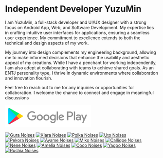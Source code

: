 # Independent Developer YuzuMin
I am YuzuMin, a full-stack developer and UI/UX designer with a strong focus on Android App, Web, and Software Development. My expertise lies in crafting intuitive user interfaces for applications, ensuring a seamless user experience. My commitment to excellence extends to both the technical and design aspects of my work.

My journey into design complements my engineering background, allowing me to make informed decisions that enhance the usability and aesthetic appeal of my creations. While I have a penchant for working independently, I am also adept at collaborating with teams to achieve shared goals. As an ENTJ personality type, I thrive in dynamic environments where collaboration and innovation flourish.

Feel free to reach out to me for any inquiries or opportunities for collaboration. I welcome the chance to connect and engage in meaningful discussions

[<img src="Assets/Google-Play-Store.png"
alt="Google Play"
height="75">](https://play.google.com/store/apps/dev?id=8294948611477283731)  

[<img src="https://raw.githubusercontent.com/YuzuMin/Vtuber-Noises/main/Assets/gura.png"
alt="Gura Noises"
height="135">](https://play.google.com/store/apps/details?id=com.yuzumin.guranoises)
[<img src="https://raw.githubusercontent.com/YuzuMin/Vtuber-Noises/main/Assets/kiara.png"
alt="Kiara Noises"
height="135">](https://play.google.com/store/apps/details?id=com.yuzumin.kiaranoise)
[<img src="https://raw.githubusercontent.com/YuzuMin/Vtuber-Noises/main/Assets/polka.png"
alt="Polka Noises"
height="135">](https://play.google.com/store/apps/details?id=com.yuzumin.polkanoises)
[<img src="https://raw.githubusercontent.com/YuzuMin/Vtuber-Noises/main/Assets/uto.png"
alt="Uto Noises"
height="135">](https://play.google.com/store/apps/details?id=com.yuzumin.utonoises)
[<img src="https://raw.githubusercontent.com/YuzuMin/Vtuber-Noises/main/Assets/pekora.png"
alt="Pekora Noises"
height="135">](https://play.google.com/store/apps/details?id=com.yuzumin.pekoranoises)
[<img src="https://raw.githubusercontent.com/YuzuMin/Vtuber-Noises/main/Assets/ayame.png"
alt="Ayame Noises"
height="135">](https://play.google.com/store/apps/details?id=com.yuzumin.ayamenoises)
[<img src="https://raw.githubusercontent.com/YuzuMin/Vtuber-Noises/main/Assets/miko.png"
alt="Miko Noises"
height="135">](https://play.google.com/store/apps/details?id=com.yuzumin.mikonoises)
[<img src="https://raw.githubusercontent.com/YuzuMin/Vtuber-Noises/main/Assets/calliope.png"
alt="Calliope Noises"
height="135">](https://play.google.com/store/apps/details?id=com.yuzumin.calliopenoises)
[<img src="https://raw.githubusercontent.com/YuzuMin/Vtuber-Noises/main/Assets/nene.png"
alt="Nene Noises"
height="135">](https://play.google.com/store/apps/details?id=com.yuzumin.nenenoises)
[<img src="https://raw.githubusercontent.com/YuzuMin/Vtuber-Noises/main/Assets/amelia.png"
alt="Amelia Noises"
height="135">](https://play.google.com/store/apps/details?id=com.yuzumin.amelianoises)
[<img src="https://raw.githubusercontent.com/YuzuMin/Vtuber-Noises/main/Assets/coco.png"
alt="Coco Noises"
height="135">](https://play.google.com/store/apps/details?id=com.yuzumin.coconoises)
[<img src="https://raw.githubusercontent.com/YuzuMin/Vtuber-Noises/main/Assets/yagoo.png"
alt="Yagoo Noises"
height="135">](https://github.com/YuzuMin/Hololive-CEO-Yagoo-Noises/blob/main/README.md)
[<img src="https://raw.githubusercontent.com/YuzuMin/Vtuber-Noises/main/Assets/rushia.png"
alt="Rushia Noises"
height="135">](https://play.google.com/store/apps/details?id=com.yuzumin.rushianoises)

<!--
[![YuzuMin's GitHub stats](https://github-readme-stats.vercel.app/api?username=yuzumin&show_icons=true&bg_color=-18.8,ffd400,009800&title_color=1f1f1f&icon_color=1f1f1f&border_color=1f1f1f&line_height=20)](https://github.com/anuraghazra/github-readme-stats)[![Top Langs](https://github-readme-stats.vercel.app/api/top-langs/?username=yuzumin&show_icons=true&bg_color=-18.8,ffd400,009800&title_color=1f1f1f&icon_color=1f1f1f&border_color=1f1f1f&layout=compact)](https://github.com/anuraghazra/github-readme-stats)

**YuzuMin/YuzuMin** is a ✨ _special_ ✨ repository because its `README.md` (this file) appears on your GitHub profile.

[![YuzuMin's GitHub stats](https://github-readme-stats.vercel.app/api?username=yuzumin&show_icons=true&bg_color=-20,ffd400,009800&title_color=1f1f1f&icon_color=1f1f1f&border_color=1f1f1f)](https://github.com/anuraghazra/github-readme-stats)

[![Top Langs](https://github-readme-stats.vercel.app/api/top-langs/?username=anuraghazra&layout=compact)](https://github.com/anuraghazra/github-readme-stats)



<img src="Assets/YuzuMin/yuzumin_banner.png"
alt="Google Play"
height="100">  

Here are some ideas to get you started:
## Quando il gioco è finito, il re e il pedone vanno nella stessa scatola.

- 🔭 I’m currently working on ...
- 🌱 I’m currently learning ...
- 👯 I’m looking to collaborate on ...
- 🤔 I’m looking for help with ...
- 💬 Ask me about ...
- 📫 How to reach me: ...
- 😄 Pronouns: ...
- ⚡ Fun fact: ...
-->
